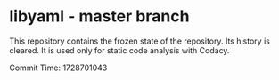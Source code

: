 # libyaml - master branch

This repository contains the frozen state of the repository.
Its history is cleared. It is used only for static code
analysis with Codacy.

Commit Time: 1728701043